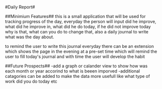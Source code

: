 #Daily Report#

##Minimium Features##
this is a small application that will be used for tracking progress of the day, everyday the person will input did he improve, what did he improve in, what did he do today, if he did not improve today why is that, what can you do to change that, also a daily journal to write what was the day about.

to remind the user to write this journal everyday there can be an extension which shows the page in the evening at a pre-set time which will remind the user to fill today's journal and with time the user will develop the habit

##Future Prospects##
-add a graph or calander view to show how was each month or year accorind to what is beeen imporved
-additional catagories can be added to make the data more usefull like what type of work did you do today etc